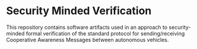 # Security Minded Verification

This repository contains software artifacts used in an approach to security-minded formal verification of the standard protocol for sending/receiving Cooperative Awareness Messages between autonomous vehicles. 
